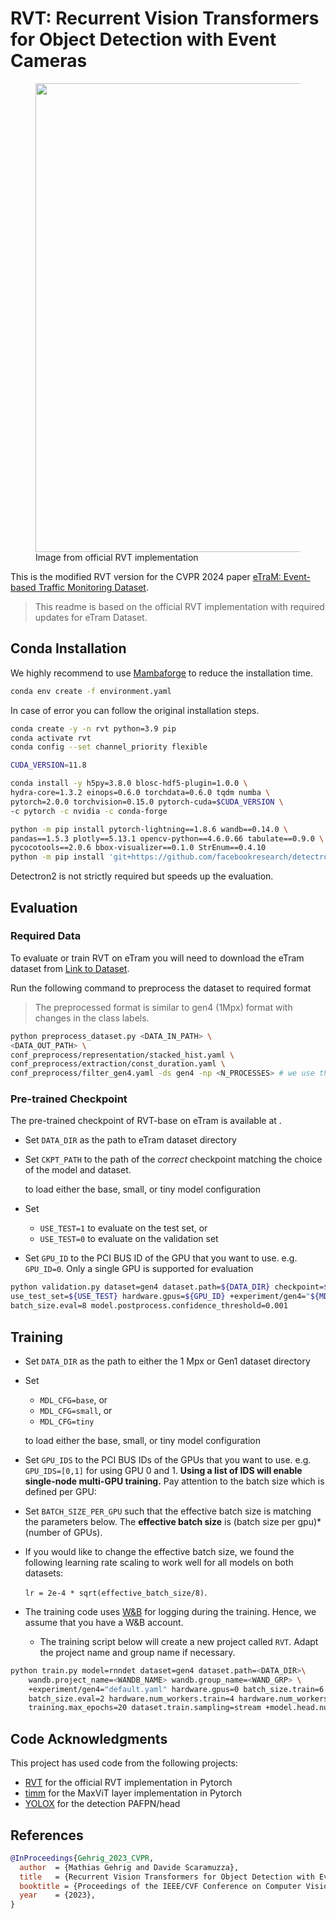 # RVT: Recurrent Vision Transformers for Object Detection with Event Cameras
<p align="center">
  <figure>
  <img src="https://rpg.ifi.uzh.ch/img/papers/arxiv22_detection_mgehrig/combo.png" width="750">
  <figcaption>Image from official RVT implementation</figcaption>
  </figure>
</p>

This is the modified RVT version for the CVPR 2024 paper [eTraM: Event-based Traffic Monitoring Dataset](https://arxiv.org/abs/2403.19976).

> This readme is based on the official RVT implementation with required updates for eTram Dataset.

## Conda Installation
We highly recommend to use [Mambaforge](https://github.com/conda-forge/miniforge#mambaforge) to reduce the installation time.

```Bash
conda env create -f environment.yaml
```

In case of error you can follow the original installation steps.

```Bash
conda create -y -n rvt python=3.9 pip
conda activate rvt
conda config --set channel_priority flexible

CUDA_VERSION=11.8

conda install -y h5py=3.8.0 blosc-hdf5-plugin=1.0.0 \
hydra-core=1.3.2 einops=0.6.0 torchdata=0.6.0 tqdm numba \
pytorch=2.0.0 torchvision=0.15.0 pytorch-cuda=$CUDA_VERSION \
-c pytorch -c nvidia -c conda-forge

python -m pip install pytorch-lightning==1.8.6 wandb==0.14.0 \
pandas==1.5.3 plotly==5.13.1 opencv-python==4.6.0.66 tabulate==0.9.0 \
pycocotools==2.0.6 bbox-visualizer==0.1.0 StrEnum==0.4.10
python -m pip install 'git+https://github.com/facebookresearch/detectron2.git'
```
Detectron2 is not strictly required but speeds up the evaluation.



## Evaluation

### Required Data
To evaluate or train RVT on eTram you will need to download the eTram dataset from [Link to Dataset]().

Run the following command to preprocess the dataset to required format
> The preprocessed format is similar to gen4 (1Mpx) format with changes in the class labels.
```bash
python preprocess_dataset.py <DATA_IN_PATH> \
<DATA_OUT_PATH> \
conf_preprocess/representation/stacked_hist.yaml \
conf_preprocess/extraction/const_duration.yaml \
conf_preprocess/filter_gen4.yaml -ds gen4 -np <N_PROCESSES> # we use the same preprocessing as gen4 with modified class
```

### Pre-trained Checkpoint
The pre-trained checkpoint of RVT-base on eTram is available at [](). 

- Set `DATA_DIR` as the path to eTram dataset directory
- Set `CKPT_PATH` to the path of the *correct* checkpoint matching the choice of the model and dataset.
  
  to load either the base, small, or tiny model configuration
- Set
  - `USE_TEST=1` to evaluate on the test set, or
  - `USE_TEST=0` to evaluate on the validation set
- Set `GPU_ID` to the PCI BUS ID of the GPU that you want to use. e.g. `GPU_ID=0`.
  Only a single GPU is supported for evaluation

```Bash
python validation.py dataset=gen4 dataset.path=${DATA_DIR} checkpoint=${CKPT_PATH} \
use_test_set=${USE_TEST} hardware.gpus=${GPU_ID} +experiment/gen4="${MDL_CFG}.yaml" \
batch_size.eval=8 model.postprocess.confidence_threshold=0.001
```

## Training
- Set `DATA_DIR` as the path to either the 1 Mpx or Gen1 dataset directory
- Set
    - `MDL_CFG=base`, or
    - `MDL_CFG=small`, or
    - `MDL_CFG=tiny`

  to load either the base, small, or tiny model configuration
- Set `GPU_IDS` to the PCI BUS IDs of the GPUs that you want to use. e.g. `GPU_IDS=[0,1]` for using GPU 0 and 1.
  **Using a list of IDS will enable single-node multi-GPU training.**
  Pay attention to the batch size which is defined per GPU:
- Set `BATCH_SIZE_PER_GPU` such that the effective batch size is matching the parameters below.
  The **effective batch size** is (batch size per gpu)*(number of GPUs).
- If you would like to change the effective batch size, we found the following learning rate scaling to work well for 
all models on both datasets:
  
  `lr = 2e-4 * sqrt(effective_batch_size/8)`.
- The training code uses [W&B](https://wandb.ai/) for logging during the training.
Hence, we assume that you have a W&B account. 
  - The training script below will create a new project called `RVT`. Adapt the project name and group name if necessary.
 
```Bash
python train.py model=rnndet dataset=gen4 dataset.path=<DATA_DIR>\
	wandb.project_name=<WANDB_NAME> wandb.group_name=<WAND_GRP> \
	+experiment/gen4="default.yaml" hardware.gpus=0 batch_size.train=6 \
	batch_size.eval=2 hardware.num_workers.train=4 hardware.num_workers.eval=3 \
	training.max_epochs=20 dataset.train.sampling=stream +model.head.num_classes=3
```

## Code Acknowledgments
This project has used code from the following projects:
- [RVT](https://github.com/uzh-rpg/RVT) for the official RVT implementation in Pytorch
- [timm](https://github.com/huggingface/pytorch-image-models) for the MaxViT layer implementation in Pytorch
- [YOLOX](https://github.com/Megvii-BaseDetection/YOLOX) for the detection PAFPN/head

## References

```bibtex
@InProceedings{Gehrig_2023_CVPR,
  author  = {Mathias Gehrig and Davide Scaramuzza},
  title   = {Recurrent Vision Transformers for Object Detection with Event Cameras},
  booktitle = {Proceedings of the IEEE/CVF Conference on Computer Vision and Pattern Recognition (CVPR)},
  year    = {2023},
}
```
